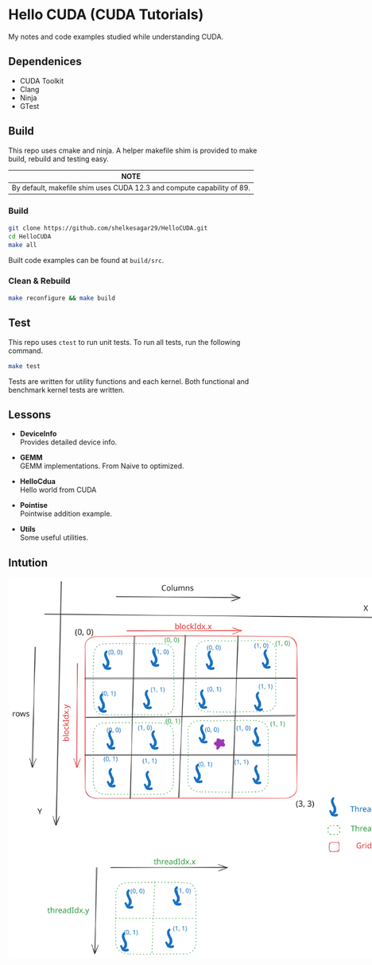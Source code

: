 # Hello CUDA (CUDA Tutorials)

My notes and code examples studied while understanding CUDA.

## Dependenices

- CUDA Toolkit
- Clang
- Ninja
- GTest

## Build

This repo uses cmake and ninja. A helper makefile shim is provided to make build, rebuild and
testing easy.

| NOTE |
|------|
| By default, makefile shim uses CUDA 12.3 and compute capability of 89. |

### Build
```bash
git clone https://github.com/shelkesagar29/HelloCUDA.git
cd HelloCUDA
make all 
```

Built code examples can be found at
`build/src`.

### Clean & Rebuild
```bash
make reconfigure && make build
```

## Test

This repo uses `ctest` to run unit tests. To run all tests, run the following command.

```bash
make test
```

Tests are written for utility functions and each kernel. Both functional and benchmark kernel tests
are written.

## Lessons
- **DeviceInfo**  
Provides detailed device info.
- **GEMM**  
GEMM implementations. From Naive to optimized.
- **HelloCdua**  
Hello world from CUDA
- **Pointise**  
Pointwise addition example.  

- **Utils**  
Some useful utilities.

## Intution

<div style="overflow: scroll; width: 800px; height: 800px;">
  <img src="assets/MentalModel.svg" />
</div>

